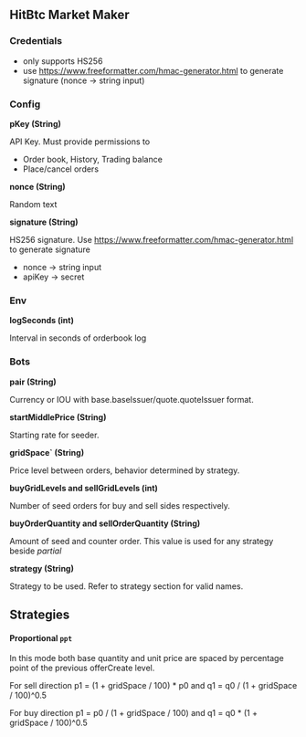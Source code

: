 ## HitBtc Market Maker



### Credentials

- only supports HS256
- use https://www.freeformatter.com/hmac-generator.html to generate signature (nonce -> string input)

### Config
**pKey (String)**

API Key. Must provide permissions to
- Order book, History, Trading balance 
- Place/cancel orders 

**nonce (String)**

Random text

**signature (String)**

HS256 signature. Use https://www.freeformatter.com/hmac-generator.html to generate signature 
- nonce -> string input
- apiKey -> secret

### Env

**logSeconds (int)**

Interval in seconds of orderbook log

### Bots

**pair (String)**

Currency or IOU with base.baseIssuer/quote.quoteIssuer format.

**startMiddlePrice (String)**

Starting rate for seeder.

**gridSpace` (String)**

Price level between orders, behavior determined by strategy. 

**buyGridLevels and sellGridLevels  (int)**

Number of seed orders for buy and sell sides respectively. 

**buyOrderQuantity and sellOrderQuantity (String)**

Amount of seed and counter order. This value is used for any strategy beside *partial*

**strategy (String)**

Strategy to be used. Refer to strategy section for valid names. 

## Strategies

#### Proportional `ppt`

In this mode both base quantity and unit price are spaced by percentage point of the previous offerCreate level.

For sell direction p1 = (1 + gridSpace / 100) * p0 and q1 = q0 / (1 + gridSpace / 100)^0.5

For buy direction p1 = p0  / (1 + gridSpace / 100) and q1 = q0 * (1 + gridSpace / 100)^0.5

